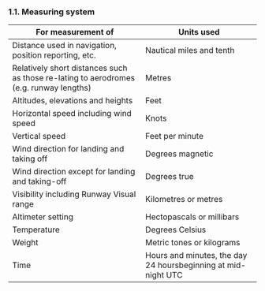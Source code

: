 ### 1.1. Measuring system

| For measurement of                                           | Units used                                                   |
| ------------------------------------------------------------ | ------------------------------------------------------------ |
| Distance used in navigation, position reporting, etc.        | Nautical miles and tenth                                     |
| Relatively short distances such as those re-lating to aerodromes (e.g. runway lengths) | Metres                                                       |
| Altitudes, elevations and heights                            | Feet                                                         |
| Horizontal speed including wind speed                        | Knots                                                        |
| Vertical speed                                               | Feet per minute                                              |
| Wind direction for landing and taking off                    | Degrees magnetic                                             |
| Wind direction except for landing and taking-off             | Degrees true                                                 |
| Visibility including Runway Visual range                     | Kilometres or metres                                         |
| Altimeter setting                                            | Hectopascals or millibars                                    |
| Temperature                                                  | Degrees Celsius                                              |
| Weight                                                       | Metric tones or kilograms                                    |
| Time                                                         | Hours and minutes, the day 24 hoursbeginning at mid-night UTC |

